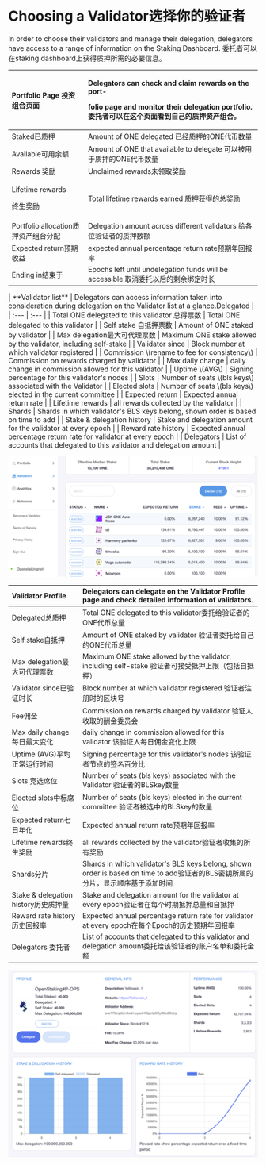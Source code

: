# Choosing a Validator选择你的验证者

In order to choose their validators and manage their delegation, delegators have access to a range of information on the Staking Dashboard. 委托者可以在staking dashboard上获得质押所需的必要信息。

<table>
  <thead>
    <tr>
      <th style="text-align:left"><b>Portfolio Page </b>&#x6295;&#x8D44;&#x7EC4;&#x5408;&#x9875;&#x9762;</th>
      <th
      style="text-align:left">
        <p>Delegators can check and claim rewards on the port-</p>
        <p>folio page and monitor their delegation portfolio. &#x59D4;&#x6258;&#x8005;&#x53EF;&#x4EE5;&#x5728;&#x8FD9;&#x4E2A;&#x9875;&#x9762;&#x770B;&#x5230;&#x81EA;&#x5DF1;&#x7684;&#x8D28;&#x62BC;&#x8D44;&#x4EA7;&#x7EC4;&#x5408;&#x3002;</p>
        </th>
    </tr>
  </thead>
  <tbody>
    <tr>
      <td style="text-align:left">Staked&#x5DF2;&#x8D28;&#x62BC;</td>
      <td style="text-align:left">Amount of ONE delegated &#x5DF2;&#x7ECF;&#x8D28;&#x62BC;&#x7684;ONE&#x4EE3;&#x5E01;&#x6570;&#x91CF;</td>
    </tr>
    <tr>
      <td style="text-align:left">Available&#x53EF;&#x7528;&#x4F59;&#x989D;</td>
      <td style="text-align:left">Amount of ONE that available to delegate &#x53EF;&#x4EE5;&#x88AB;&#x7528;&#x4E8E;&#x8D28;&#x62BC;&#x7684;ONE&#x4EE3;&#x5E01;&#x6570;&#x91CF;</td>
    </tr>
    <tr>
      <td style="text-align:left">Rewards &#x5956;&#x52B1;</td>
      <td style="text-align:left">Unclaimed rewards&#x672A;&#x9886;&#x53D6;&#x5956;&#x52B1;</td>
    </tr>
    <tr>
      <td style="text-align:left">
        <p>Lifetime rewards</p>
        <p>&#x7EC8;&#x751F;&#x5956;&#x52B1;</p>
      </td>
      <td style="text-align:left">Total lifetime rewards earned &#x8D28;&#x62BC;&#x83B7;&#x5F97;&#x7684;&#x603B;&#x5956;&#x52B1;</td>
    </tr>
    <tr>
      <td style="text-align:left">Portfolio allocation&#x8D28;&#x62BC;&#x8D44;&#x4EA7;&#x7EC4;&#x5408;&#x5206;&#x914D;</td>
      <td
      style="text-align:left">Delegation amount across different validators &#x7ED9;&#x5404;&#x4F4D;&#x9A8C;&#x8BC1;&#x8005;&#x7684;&#x8D28;&#x62BC;&#x6570;&#x989D;</td>
    </tr>
    <tr>
      <td style="text-align:left">Expected return&#x9884;&#x671F;&#x6536;&#x76CA;</td>
      <td style="text-align:left">expected annual percentage return rate&#x9884;&#x671F;&#x5E74;&#x56DE;&#x62A5;&#x7387;</td>
    </tr>
    <tr>
      <td style="text-align:left">Ending in&#x7ED3;&#x675F;&#x4E8E;</td>
      <td style="text-align:left">Epochs left until undelegation funds will be accessible &#x53D6;&#x6D88;&#x59D4;&#x6258;&#x4EE5;&#x540E;&#x7684;&#x5269;&#x4F59;&#x7ED1;&#x5B9A;&#x65F6;&#x957F;</td>
    </tr>
  </tbody>
</table>| **Validator list** | Delegators can access information taken into consideration during delegation on the Validator list at a glance.Delegated |
| :--- | :--- |
| Total ONE delegated to this validator 总得票数 | Total ONE delegated to this validator |
| Self stake 自抵押票数 | Amount of ONE staked by validator |
| Max delegation最大可代理票数 | Maximum ONE stake allowed by the validator, including self-stake |
| Validator since | Block number at which validator registered |
| Commission \(rename to fee for consistency\) | Commission on rewards charged by validator |
| Max daily change | daily change in commission allowed for this validator |
| Uptime \(AVG\) | Signing percentage for this validator's nodes |
| Slots | Number of seats \(bls keys\) associated with the Validator |
| Elected slots | Number of seats \(bls keys\) elected in the current committee |
| Expected return | Expected annual return rate |
| Lifetime rewards | all rewards collected by the validator |
| Shards | Shards in which validator's BLS keys belong, shown order is based on time to add |
| Stake & delegation history | Stake and delegation amount for the validator at every epoch |
| Reward rate history | Expected annual percentage return rate for validator at every epoch |
| Delegators | List of accounts that delegated to this validator and delegation amount |

![this screen shot of the Validator page is zoomed for demostration purpose.](../.gitbook/assets/image%20%2823%29.png)

| **Validator Profile** | Delegators can delegate on the Validator Profile page and check detailed information of validators. |
| :--- | :--- |
| Delegated总质押 | Total ONE delegated to this validator委托给验证者的ONE代币总量 |
| Self stake自抵押 | Amount of ONE staked by validator 验证者委托给自己的ONE代币总量 |
| Max delegation最大可代理票数 | Maximum ONE stake allowed by the validator, including self-stake 验证者可接受抵押上限（包括自抵押） |
| Validator since已验证时长 | Block number at which validator registered 验证者注册时的区块号 |
| Fee佣金 | Commission on rewards charged by validator 验证人收取的酬金委员会 |
| Max daily change每日最大变化  | daily change in commission allowed for this validator 该验证人每日佣金变化上限 |
| Uptime \(AVG\)平均正常运行时间 | Signing percentage for this validator's nodes 该验证者节点的签名百分比 |
| Slots 竞选席位 | Number of seats \(bls keys\) associated with the Validator 验证者的BLSkey数量 |
| Elected slots中标席位 | Number of seats \(bls keys\) elected in the current committee 验证者被选中的BLSkey的数量 |
| Expected return七日年化 | Expected annual return rate预期年回报率 |
| Lifetime rewards终生奖励 | all rewards collected by the validator验证者收集的所有奖励 |
| Shards分片 | Shards in which validator's BLS keys belong, shown order is based on time to add验证者的BLS密钥所属的分片，显示顺序基于添加时间   |
| Stake & delegation history历史质押量 | Stake and delegation amount for the validator at every epoch验证者在每个时期抵押总量和自抵押  |
| Reward rate history历史回报率 | Expected annual percentage return rate for validator at every epoch在每个Epoch的历史预期年回报率 |
| Delegators 委托者 | List of accounts that delegated to this validator and delegation amount委托给该验证者的账户名单和委托金额 |

![](../.gitbook/assets/image%20%284%29.png)

